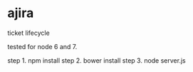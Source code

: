 # ajira
ticket lifecycle 

tested for node 6 and 7. 

step 1. npm install
step 2. bower install 
step 3. node server.js


